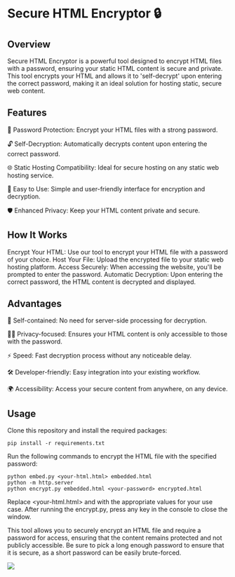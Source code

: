 # Secure HTML Encryptor 🔒
## Overview
Secure HTML Encryptor is a powerful tool designed to encrypt HTML files with a password, ensuring your static HTML content is secure and private. This tool encrypts your HTML and allows it to 'self-decrypt' upon entering the correct password, making it an ideal solution for hosting static, secure web content.

## Features
🔐 Password Protection: Encrypt your HTML files with a strong password.

🔓 Self-Decryption: Automatically decrypts content upon entering the correct password.

🌐 Static Hosting Compatibility: Ideal for secure hosting on any static web hosting service.

🚀 Easy to Use: Simple and user-friendly interface for encryption and decryption.

🛡️ Enhanced Privacy: Keep your HTML content private and secure.

## How It Works
Encrypt Your HTML: Use our tool to encrypt your HTML file with a password of your choice.
Host Your File: Upload the encrypted file to your static web hosting platform.
Access Securely: When accessing the website, you'll be prompted to enter the password.
Automatic Decryption: Upon entering the correct password, the HTML content is decrypted and displayed.
## Advantages
🔄 Self-contained: No need for server-side processing for decryption.

🕵️‍♂️ Privacy-focused: Ensures your HTML content is only accessible to those with the password.

⚡ Speed: Fast decryption process without any noticeable delay.

🛠️ Developer-friendly: Easy integration into your existing workflow.

🌍 Accessibility: Access your secure content from anywhere, on any device.

## Usage
Clone this repository and install the required packages:
```
pip install -r requirements.txt
```

Run the following commands to encrypt the HTML file with the specified password:
```
python embed.py <your-html.html> embedded.html
python -m http.server
python encrypt.py embedded.html <your-password> encrypted.html
```

Replace <your-html.html> and <your-password> with the appropriate values for your use case.
After running the encrypt.py, press any key in the console to close the window.

This tool allows you to securely encrypt an HTML file and require a password for access, ensuring that the content remains protected and not publicly accessible. Be sure to pick a long enough password to ensure that it is secure, as a short password can be easily brute-forced.

![](https://link.datatalk.app/1.png?url=https%3A%2F%2Fgithub.com%2Fdatatalkapp%2Fencrypt-html)